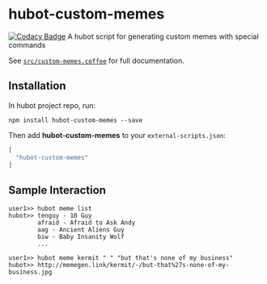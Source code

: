 # hubot-custom-memes
[![Codacy Badge](https://api.codacy.com/project/badge/Grade/41fce71444f54a06a31ac7ca053ab380)](https://www.codacy.com/app/mike_10/hubot-custom-memes?utm_source=github.com&amp;utm_medium=referral&amp;utm_content=parksjr/hubot-custom-memes&amp;utm_campaign=Badge_Grade)
A hubot script for generating custom memes with special commands

See [`src/custom-memes.coffee`](src/custom-memes.coffee) for full documentation.

## Installation

In hubot project repo, run:

`npm install hubot-custom-memes --save`

Then add **hubot-custom-memes** to your `external-scripts.json`:

```json
[
  "hubot-custom-memes"
]
```

## Sample Interaction

```
user1>> hubot meme list
hubot>> tenguy - 10 Guy
		afraid - Afraid to Ask Andy
		aag - Ancient Aliens Guy
		biw - Baby Insanity Wolf
		...
```

```
user1>> hubot meme kermit " " "but that's none of my business"
hubot>> http://memegen.link/kermit/-/but-that%27s-none-of-my-business.jpg
```
